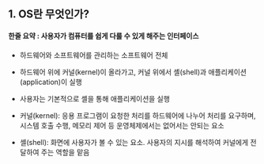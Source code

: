 ## 1. OS란 무엇인가?

#### **한줄 요약 : 사용자가 컴퓨터를 쉽게 다룰 수 있게 해주는 인터페이스**

- 하드웨어와 소프트웨어를 관리하는 소프트웨어 전체

- 하드웨어 위에 커널(kernel)이 올라가고, 커널 위에서 셸(shell)과 애플리케이션(application)이 실행

- 사용자는 기본적으로 셸을 통해 애플리케이션을 실행

- 커널(kernel): 응용 프로그램이 요청한 처리를 하드웨어에 나누어 처리를 요구하며, 시스템 호출 수행, 메모리 제어 등 운영체제에서는 없어서는 안되는 요소

- 셸(shell): 화면에 사용자가 볼 수 있는 요소. 사용자의 지시를 해석하여 커널에게 전달하여 주는 역할을 맡음